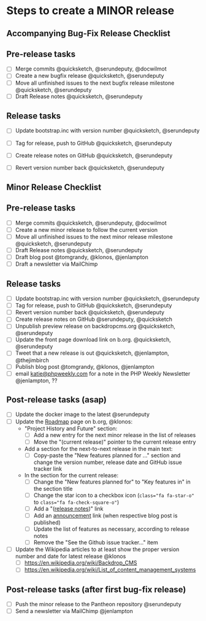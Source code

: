 Steps to create a MINOR release
=================================


Accompanying Bug-Fix Release Checklist
---------------------------------------


## Pre-release tasks

- [ ] Merge commits @quicksketch, @serundeputy, @docwilmot
- [ ] Create a new bugfix release @quicksketch, @serundeputy
- [ ] Move all unfinished issues to the next bugfix release milestone @quicksketch, @serundeputy
- [ ] Draft Release notes @quicksketch, @serundeputy

## Release tasks

- [ ] Update bootstrap.inc with version number @quicksketch, @serundeputy
- [ ] Tag for release, push to GitHub @quicksketch, @serundeputy
- [ ] Create release notes on GitHub @quicksketch, @serundeputy
- [ ] Revert version number back @quicksketch, @serundeputy


Minor Release Checklist
------------------------


## Pre-release tasks

- [ ] Merge commits @quicksketch, @serundeputy, @docwilmot
- [ ] Create a new minor release to follow the current version
- [ ] Move all unfinished issues to the next minor release milestone @quicksketch, @serundeputy
- [ ] Draft Release notes @quicksketch, @serundeputy
- [ ] Draft blog post @tomgrandy, @klonos, @jenlampton
- [ ] Draft a newsletter via MailChimp

## Release tasks

- [ ] Update bootstrap.inc with version number @quicksketch, @serundeputy
- [ ] Tag for release, push to GitHub @quicksketch, @serundeputy
- [ ] Revert version number back @quicksketch, @serundeputy
- [ ] Create release notes on GitHub @serundeputy, @quicksketch
- [ ] Unpublish preview release on backdropcms.org @quicksketch, @serundeputy
- [ ] Update the front page download link on b.org. @quicksketch, @serundeputy
- [ ] Tweet that a new release is out @quicksketch, @jenlampton, @thejimbirch
- [ ] Publish blog post @tomgrandy, @klonos, @jenlampton
- [ ] email katie@phpweekly.com for a note in the PHP Weekly Newsletter @jenlampton, ??

## Post-release tasks (asap)

- [ ] Update the docker image to the latest @serundeputy
- [ ] Update the [Roadmap](https://backdropcms.org/roadmap) page on b.org, @klonos:
  - "Project History and Future" section:
    - [ ] Add a new entry for the next minor release in the list of releases
    - [ ] Move the "(current release)" pointer to the current release entry
  - Add a section for the next-to-next release in the main text:
    - [ ] Copy-paste the "New features planned for ..." section and change the version number, release date and GitHub issue tracker link
  - In the section for the current release:
    - [ ] Change the "New features planned for" to "Key features in" in the section title
    - [ ] Change the star icon to a checkbox icon (`class="fa fa-star-o"` to `class="fa fa-check-square-o"`)
    - [ ] Add a "([release notes]())" link
    - [ ] Add an [announcement]() link (when respective blog post is published)
    - [ ] Update the list of features as necessary, according to release notes
    - [ ] Remove the "See the Github issue tracker..." item
- [ ] Update the Wikipedia articles to at least show the proper version number and date for latest release @klonos
  - [ ] https://en.wikipedia.org/wiki/Backdrop_CMS
  - [ ] https://en.wikipedia.org/wiki/List_of_content_management_systems

## Post-release tasks (after first bug-fix release)

- [ ] Push the minor release to the Pantheon repository @serundeputy
- [ ] Send a newsletter via MailChimp @jenlampton
